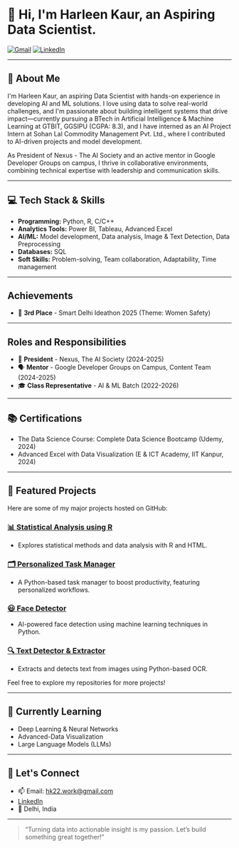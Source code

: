 # 👋 Hi, I'm Harleen Kaur, an **Aspiring Data Scientist**.

[![Gmail](https://img.shields.io/badge/Gmail-hk22.work@gmail.com-red?style=flat-square&logo=gmail)](mailto:hk22.work@gmail.com)
[![LinkedIn](https://img.shields.io/badge/LinkedIn-Connect-blue?style=flat-square&logo=linkedin)](https://www.linkedin.com/in/harleen-kaur-b94099257/) 

---

## 🚀 About Me

I'm Harleen Kaur, an aspiring Data Scientist with hands-on experience in developing AI and ML solutions. I love using data to solve real-world challenges, and I'm passionate about building intelligent systems that drive impact—currently pursuing a BTech in Artificial Intelligence & Machine Learning at GTBIT, GGSIPU (CGPA: 8.3), and I have interned as an AI Project Intern at Sohan Lal Commodity Management Pvt. Ltd., where I contributed to AI-driven projects and model development.

As President of Nexus - The AI Society and an active mentor in Google Developer Groups on campus, I thrive in collaborative environments, combining technical expertise with leadership and communication skills.

---

## 💻 Tech Stack & Skills

- **Programming:** Python, R,  C/C++
- **Analytics Tools:** Power BI, Tableau, Advanced Excel
- **AI/ML:** Model development, Data analysis, Image & Text Detection, Data Preprocessing
- **Databases:** SQL
- **Soft Skills:** Problem-solving, Team collaboration, Adaptability, Time management

---

## Achievements

- 🥉 **3rd Place** - Smart Delhi Ideathon 2025 (Theme: Women Safety)

---

## Roles and Responsibilities

- 🤝 **President** - Nexus, The AI Society (2024-2025)
- 🗣️ **Mentor** - Google Developer Groups on Campus, Content Team (2024-2025)
- 🎓 **Class Representative** - AI & ML Batch (2022-2026)

---

## 📚 Certifications

- The Data Science Course: Complete Data Science Bootcamp (Udemy, 2024)
- Advanced Excel with Data Visualization (E & ICT Academy, IIT Kanpur, 2024)

---

## 🔗 Featured Projects

Here are some of my major projects hosted on GitHub:

### [📊 Statistical Analysis using R](https://github.com/Hk-V1/Statistical-Analysis-using-R)
- Explores statistical methods and data analysis with R and HTML.

### [🗂️ Personalized Task Manager](https://github.com/Hk-V1/Personalized-Task-Manager)
- A Python-based task manager to boost productivity, featuring personalized workflows.

### [😃 Face Detector](https://github.com/Hk-V1/Face-Detector)
- AI-powered face detection using machine learning techniques in Python.

### [🔍 Text Detector & Extractor](https://github.com/Hk-V1/Text-Detector-Extractor)
- Extracts and detects text from images using Python-based OCR.

Feel free to explore my repositories for more projects!

---

## 🌱 Currently Learning

- Deep Learning & Neural Networks
- Advanced-Data Visualization
- Large Language Models (LLMs)

---

## 🤝 Let's Connect

- 📫 Email: hk22.work@gmail.com
- [LinkedIn](https://www.linkedin.com/in/harleen-kaur-b94099257/) 
- 📍 Delhi, India

---

> “Turning data into actionable insight is my passion. Let’s build something great together!”
